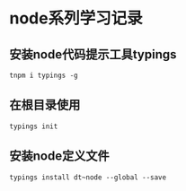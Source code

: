 # node系列学习记录

## 安装node代码提示工具typings
```
tnpm i typings -g
```

## 在根目录使用
```
typings init
```

## 安装node定义文件
```
typings install dt~node --global --save
```

